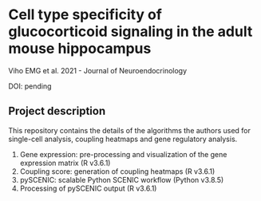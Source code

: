 # Cell type specificity of glucocorticoid signaling in the adult mouse hippocampus

Viho EMG et al. 2021 - Journal of Neuroendocrinology

DOI: pending

## Project description

This repository contains the details of the algorithms the authors used for single-cell analysis, coupling heatmaps and gene regulatory analysis.

1. Gene expression: pre-processing and visualization of the gene expression matrix (R v3.6.1)
2. Coupling score: generation of coupling heatmaps (R v3.6.1)
3. pySCENIC: scalable Python SCENIC workflow (Python v3.8.5)
4. Processing of pySCENIC output (R v3.6.1)
